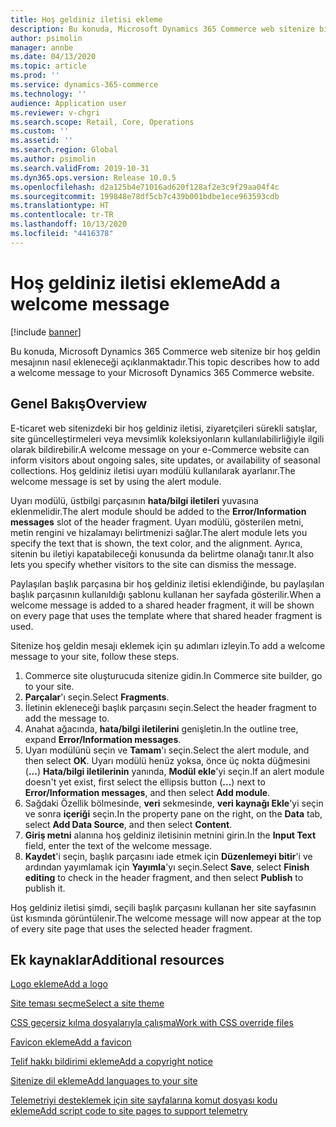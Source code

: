 ```yaml
---
title: Hoş geldiniz iletisi ekleme
description: Bu konuda, Microsoft Dynamics 365 Commerce web sitenize bir hoş geldin mesajının nasıl ekleneceği açıklanmaktadır.
author: psimolin
manager: annbe
ms.date: 04/13/2020
ms.topic: article
ms.prod: ''
ms.service: dynamics-365-commerce
ms.technology: ''
audience: Application user
ms.reviewer: v-chgri
ms.search.scope: Retail, Core, Operations
ms.custom: ''
ms.assetid: ''
ms.search.region: Global
ms.author: psimolin
ms.search.validFrom: 2019-10-31
ms.dyn365.ops.version: Release 10.0.5
ms.openlocfilehash: d2a125b4e71016ad620f128af2e3c9f29aa04f4c
ms.sourcegitcommit: 199848e78df5cb7c439b001bdbe1ece963593cdb
ms.translationtype: HT
ms.contentlocale: tr-TR
ms.lasthandoff: 10/13/2020
ms.locfileid: "4416378"
---
```

# <a name="add-a-welcome-message"></a><span data-ttu-id="84449-103">Hoş geldiniz iletisi ekleme</span><span class="sxs-lookup"><span data-stu-id="84449-103">Add a welcome message</span></span>


[!include [banner](includes/banner.md)]

<span data-ttu-id="84449-104">Bu konuda, Microsoft Dynamics 365 Commerce web sitenize bir hoş geldin mesajının nasıl ekleneceği açıklanmaktadır.</span><span class="sxs-lookup"><span data-stu-id="84449-104">This topic describes how to add a welcome message to your Microsoft Dynamics 365 Commerce website.</span></span>

## <a name="overview"></a><span data-ttu-id="84449-105">Genel Bakış</span><span class="sxs-lookup"><span data-stu-id="84449-105">Overview</span></span>

<span data-ttu-id="84449-106">E-ticaret web sitenizdeki bir hoş geldiniz iletisi, ziyaretçileri sürekli satışlar, site güncelleştirmeleri veya mevsimlik koleksiyonların kullanılabilirliğiyle ilgili olarak bildirebilir.</span><span class="sxs-lookup"><span data-stu-id="84449-106">A welcome message on your e-Commerce website can inform visitors about ongoing sales, site updates, or availability of seasonal collections.</span></span> <span data-ttu-id="84449-107">Hoş geldiniz iletisi uyarı modülü kullanılarak ayarlanır.</span><span class="sxs-lookup"><span data-stu-id="84449-107">The welcome message is set by using the alert module.</span></span>

<span data-ttu-id="84449-108">Uyarı modülü, üstbilgi parçasının **hata/bilgi iletileri** yuvasına eklenmelidir.</span><span class="sxs-lookup"><span data-stu-id="84449-108">The alert module should be added to the **Error/Information messages** slot of the header fragment.</span></span> <span data-ttu-id="84449-109">Uyarı modülü, gösterilen metni, metin rengini ve hizalamayı belirtmenizi sağlar.</span><span class="sxs-lookup"><span data-stu-id="84449-109">The alert module lets you specify the text that is shown, the text color, and the alignment.</span></span> <span data-ttu-id="84449-110">Ayrıca, sitenin bu iletiyi kapatabileceği konusunda da belirtme olanağı tanır.</span><span class="sxs-lookup"><span data-stu-id="84449-110">It also lets you specify whether visitors to the site can dismiss the message.</span></span>

<span data-ttu-id="84449-111">Paylaşılan başlık parçasına bir hoş geldiniz iletisi eklendiğinde, bu paylaşılan başlık parçasının kullanıldığı şablonu kullanan her sayfada gösterilir.</span><span class="sxs-lookup"><span data-stu-id="84449-111">When a welcome message is added to a shared header fragment, it will be shown on every page that uses the template where that shared header fragment is used.</span></span>

<span data-ttu-id="84449-112">Sitenize hoş geldin mesajı eklemek için şu adımları izleyin.</span><span class="sxs-lookup"><span data-stu-id="84449-112">To add a welcome message to your site, follow these steps.</span></span>

1. <span data-ttu-id="84449-113">Commerce site oluşturucuda sitenize gidin.</span><span class="sxs-lookup"><span data-stu-id="84449-113">In Commerce site builder, go to your site.</span></span>
1. <span data-ttu-id="84449-114">**Parçalar**'ı seçin.</span><span class="sxs-lookup"><span data-stu-id="84449-114">Select **Fragments**.</span></span>
1. <span data-ttu-id="84449-115">İletinin ekleneceği başlık parçasını seçin.</span><span class="sxs-lookup"><span data-stu-id="84449-115">Select the header fragment to add the message to.</span></span>
1. <span data-ttu-id="84449-116">Anahat ağacında, **hata/bilgi iletilerini** genişletin.</span><span class="sxs-lookup"><span data-stu-id="84449-116">In the outline tree, expand **Error/Information messages**.</span></span>
1. <span data-ttu-id="84449-117">Uyarı modülünü seçin ve **Tamam**'ı seçin.</span><span class="sxs-lookup"><span data-stu-id="84449-117">Select the alert module, and then select **OK**.</span></span> <span data-ttu-id="84449-118">Uyarı modülü henüz yoksa, önce üç nokta düğmesini (**...**) **Hata/bilgi iletilerinin** yanında, **Modül ekle**'yi seçin.</span><span class="sxs-lookup"><span data-stu-id="84449-118">If an alert module doesn't yet exist, first select the ellipsis button (**...**) next to **Error/Information messages**, and then select **Add module**.</span></span>
1. <span data-ttu-id="84449-119">Sağdaki Özellik bölmesinde, **veri** sekmesinde, **veri kaynağı Ekle**'yi seçin ve sonra **içeriği** seçin.</span><span class="sxs-lookup"><span data-stu-id="84449-119">In the property pane on the right, on the **Data** tab, select **Add Data Source**, and then select **Content**.</span></span>
1. <span data-ttu-id="84449-120">**Giriş metni** alanına hoş geldiniz iletisinin metnini girin.</span><span class="sxs-lookup"><span data-stu-id="84449-120">In the **Input Text** field, enter the text of the welcome message.</span></span>
1. <span data-ttu-id="84449-121">**Kaydet**'i seçin, başlık parçasını iade etmek için **Düzenlemeyi bitir**'i ve ardından yayımlamak için **Yayımla**'yı seçin.</span><span class="sxs-lookup"><span data-stu-id="84449-121">Select **Save**, select **Finish editing** to check in the header fragment, and then select **Publish** to publish it.</span></span> 

<span data-ttu-id="84449-122">Hoş geldiniz iletisi şimdi, seçili başlık parçasını kullanan her site sayfasının üst kısmında görüntülenir.</span><span class="sxs-lookup"><span data-stu-id="84449-122">The welcome message will now appear at the top of every site page that uses the selected header fragment.</span></span>

## <a name="additional-resources"></a><span data-ttu-id="84449-123">Ek kaynaklar</span><span class="sxs-lookup"><span data-stu-id="84449-123">Additional resources</span></span>

[<span data-ttu-id="84449-124">Logo ekleme</span><span class="sxs-lookup"><span data-stu-id="84449-124">Add a logo</span></span>](add-logo.md)

[<span data-ttu-id="84449-125">Site teması seçme</span><span class="sxs-lookup"><span data-stu-id="84449-125">Select a site theme</span></span>](select-site-theme.md)

[<span data-ttu-id="84449-126">CSS geçersiz kılma dosyalarıyla çalışma</span><span class="sxs-lookup"><span data-stu-id="84449-126">Work with CSS override files</span></span>](css-override-files.md)

[<span data-ttu-id="84449-127">Favicon ekleme</span><span class="sxs-lookup"><span data-stu-id="84449-127">Add a favicon</span></span>](add-favicon.md)

[<span data-ttu-id="84449-128">Telif hakkı bildirimi ekleme</span><span class="sxs-lookup"><span data-stu-id="84449-128">Add a copyright notice</span></span>](add-copyright-notice.md)

[<span data-ttu-id="84449-129">Sitenize dil ekleme</span><span class="sxs-lookup"><span data-stu-id="84449-129">Add languages to your site</span></span>](add-languages-to-site.md)

[<span data-ttu-id="84449-130">Telemetriyi desteklemek için site sayfalarına komut dosyası kodu ekleme</span><span class="sxs-lookup"><span data-stu-id="84449-130">Add script code to site pages to support telemetry</span></span>](add-telemetry.md)


